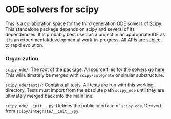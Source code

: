 # ODE solvers for scipy
This is a collaboration space for the third generation ODE solvers of Scipy. This standalone package depends on scipy and several of its dependencies. It is probably best used as a project in an appropriate IDE as it is an experimental/developmental work-in-progress. All APIs are subject to rapid evolution.

### Organization
`scipy_ode/`: The root of the package. All source files for the solvers go here. This will ultimately be merged with `scipy/integrate` or similar substructure.

`scipy_ode/tests/`: Contains all tests. All tests are run with this working directory. Tests must import from the absolute path `scipy_ode` until they are ultimately merged back into the main line.

`scipy_ode/__init__.py`: Defines the public interface of `scipy_ode`. Derived from `scipy/integrate/__init__/py`.
